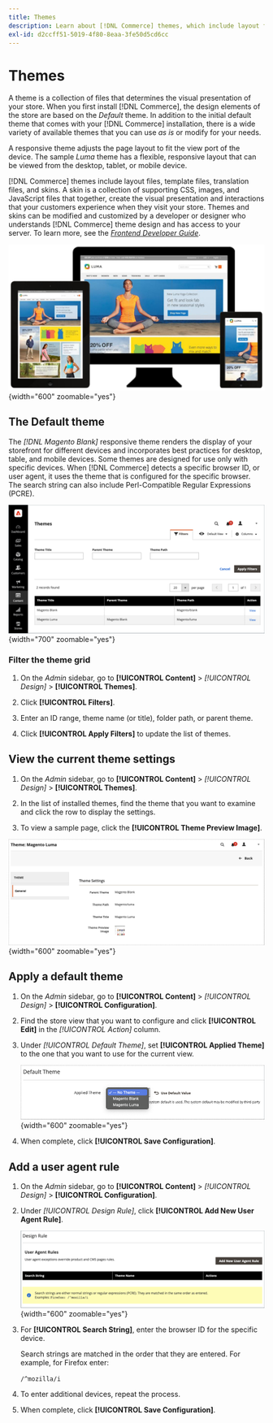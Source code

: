 ```yaml
---
title: Themes
description: Learn about [!DNL Commerce] themes, which include layout files, template files, translation files, and skins that define the look and feel of your store.
exl-id: d2ccff51-5019-4f80-8eaa-3fe50d5cd6cc
---
```

# Themes

A theme is a collection of files that determines the visual presentation of your store. When you first install [!DNL Commerce], the design elements of the store are based on the _Default_ theme. In addition to the initial default theme that comes with your [!DNL Commerce] installation, there is a wide variety of available themes that you can use _as is_ or modify for your needs.

A responsive theme adjusts the page layout to fit the view port of the device. The sample _Luma_ theme has a flexible, responsive layout that can be viewed from the desktop, tablet, or mobile device.

[!DNL Commerce] themes include layout files, template files, translation files, and skins. A skin is a collection of supporting CSS, images, and JavaScript files that together, create the visual presentation and interactions that your customers experience when they visit your store. Themes and skins can be modified and customized by a developer or designer who understands [!DNL Commerce] theme design and has access to your server. To learn more, see the [_Frontend Developer Guide_][1].

![Luma theme](./assets/design-responsive.png){width="600" zoomable="yes"}

## The Default theme

The _[!DNL Magento Blank]_ responsive theme renders the display of your storefront for different devices and incorporates best practices for desktop, table, and mobile devices. Some themes are designed for use only with specific devices. When [!DNL Commerce] detects a specific browser ID, or user agent, it uses the theme that is configured for the specific browser. The search string can also include Perl-Compatible Regular Expressions (PCRE).

![Themes](./assets/themes.png){width="700" zoomable="yes"}

### Filter the theme grid

1. On the _Admin_ sidebar, go to **[!UICONTROL Content]** > _[!UICONTROL Design]_ > **[!UICONTROL Themes]**.

1. Click **[!UICONTROL Filters]**.

1. Enter an ID range, theme name (or title), folder path, or parent theme.

1. Click **[!UICONTROL Apply Filters]** to update the list of themes.

## View the current theme settings

1. On the _Admin_ sidebar, go to **[!UICONTROL Content]** > _[!UICONTROL Design]_ >  **[!UICONTROL Themes]**.

1. In the list of installed themes, find the theme that you want to examine and click the row to display the settings.

1. To view a sample page, click the **[!UICONTROL Theme Preview Image]**.

![Preview theme](./assets/theme-settings.png){width="600" zoomable="yes"}

## Apply a default theme

1. On the _Admin_ sidebar, go to **[!UICONTROL Content]** > _[!UICONTROL Design]_ >  **[!UICONTROL Configuration]**.

1. Find the store view that you want to configure and click **[!UICONTROL Edit]** in the _[!UICONTROL Action]_ column.

1. Under _[!UICONTROL Default Theme]_, set **[!UICONTROL Applied Theme]** to the one that you want to use for the current view.

   ![Applied Theme](./assets/theme-default-apply.png){width="600" zoomable="yes"}

1. When complete, click **[!UICONTROL Save Configuration]**.

## Add a user agent rule

1. On the _Admin_ sidebar, go to **[!UICONTROL Content]** > _[!UICONTROL Design]_ >  **[!UICONTROL Configuration]**.

1. Under _[!UICONTROL Design Rule]_, click **[!UICONTROL Add New User Agent Rule]**.

   ![Design Rule](./assets/theme-design-rule.png){width="600" zoomable="yes"}

1. For **[!UICONTROL Search String]**, enter the browser ID for the specific device.

   Search strings are matched in the order that they are entered. For example, for Firefox enter:

    `/^mozilla/i`

1. To enter additional devices, repeat the process.

1. When complete, click **[!UICONTROL Save Configuration]**.

[1]: https://developer.adobe.com/commerce/frontend-core/guide/themes/
